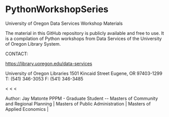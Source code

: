 # PythonWorkshopSeries
University of Oregon Data Services Workshop Materials

The material in this GitHub repository is publicly available and free to use. It is a compilation of Python workshops from Data Services
of the University of Oregon Library System.

CONTACT:

https://library.uoregon.edu/data-services

University of Oregon Libraries
1501 Kincaid Street Eugene, OR
97403-1299
T: (541) 346-3053
F: (541) 346-3485

<
<
<

Author: Jay Matonte
PPPM - Graduate Student -- 
Masters of Community and Regional Planning |
Masters of Public Administration |
Masters of Applied Economics |
